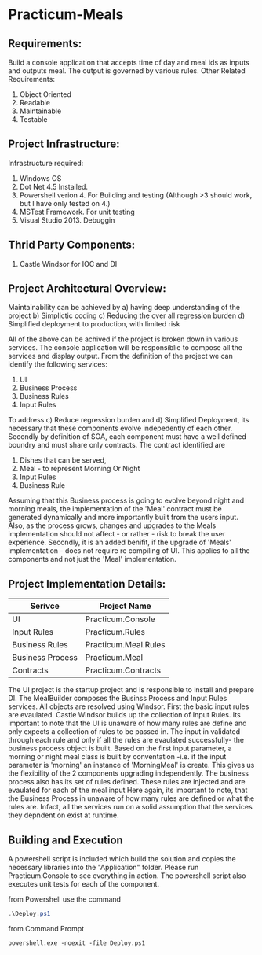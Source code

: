 Practicum-Meals
===============
Requirements:
-------------
Build a console application that accepts time of day and meal ids as inputs and outputs meal.  The output is governed by various rules. 
Other Related Requirements:

1. Object Oriented
2. Readable
3. Maintainable
4. Testable

Project Infrastructure:
-----------------------
Infrastructure required:

1. Windows OS
2. Dot Net 4.5 Installed.
3. Powershell verion 4. For Building and testing (Although >3 should work, but I have only tested on 4.)
4. MSTest Framework. For unit testing
5. Visual Studio 2013. Debuggin


Thrid Party Components:
-----------------------
1. Castle Windsor for IOC and DI

Project Architectural Overview:
--------------------------------
Maintainability can be achieved by 
a) having deep understanding of the project
b) Simplictic coding
c) Reducing the over all regression burden 
d) Simplified deployment to production, with limited risk

All of the above can be achived if the project is broken down in various services.  The console application will be responsiblie
to compose all the services and display output.  From the definition of the project we can identify the following services:
1) UI
2) Business Process
3) Business Rules
4) Input Rules

To address c) Reduce regression burden and d) Simplified Deployment, its necessary that these components evolve indepedently of each 
other.  Secondly by definition of SOA, each component must have a well defined boundry and must share only contracts. The 
contract identified are 
1. Dishes that can be served,
2. Meal - to represent Morning Or Night
3. Input Rules
4. Business Rule

Assuming that this Business process is going to evolve beyond night and morning meals, the implementation of the 'Meal' contract 
must be generated dynamically and more importantly built from the users input.  Also, as the process grows, changes and upgrades 
to the Meals implementation should not affect - or rather - risk to break the user experience. Secondly, it is an added benifit,
if the upgrade of 'Meals' implementation - does not require re compiling of UI.  This applies to all the components and not just 
the 'Meal' implementation.

Project Implementation Details:
-------------------------------
|Serivce | Project Name|
|--------|-------------|
|UI| Practicum.Console|
|Input Rules| Practicum.Rules|
|Business Rules| Practicum.Meal.Rules|
|Business Process| Practicum.Meal|
|Contracts| Practicum.Contracts|


The UI project is the startup project and is responsible to install and prepare DI.  The MealBuilder composes the 
Businss Process and Input Rules services.  All objects are resolved using Windsor.  First the basic
input rules are evaulated.  Castle Windsor builds up the collection of Input Rules.  Its important to note that  the UI
is unaware of how many rules are define and only expects a collection of rules to be passed in.  The input in validated
through each rule and only if all the rules are evaulated successfully- the business process object is built.
Based on the first input parameter, a morning or night meal class is built by conventation -i.e. if the input parameter 
is 'morning' an instance of 'MorningMeal' is create.  This gives us the flexibility of the 2 components upgrading independently. 
The business process also has its set of rules defined.  These rules are injected and are evaulated for each of the meal input
Here again, its important to note, that the Business Process in unaware of how many rules are defined or what the rules are.
Infact, all the services run on a solid assumption that the services they depndent on exist at runtime. 

Building and Execution
----------------------
A powershell script is included which build the solution and copies the necessary libraries into the "Application" folder.
Please run Practicum.Console to see everything in action.
The powershell script also executes unit tests for each of the component.

from Powershell use the command 

```powershell
.\Deploy.ps1
```

from Command Prompt

```
powershell.exe -noexit -file Deploy.ps1
```


